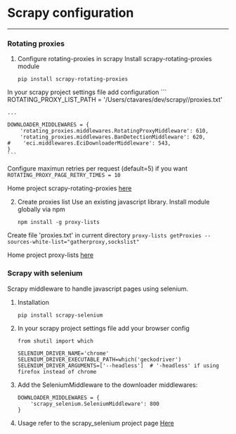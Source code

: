 # Scrapy configuration

----------

### Rotating proxies
1. Configure rotating-proxies in scrapy
Install scrapy-rotating-proxies module
    ```
    pip install scrapy-rotating-proxies
    ```
In your scrapy project settings file add configuration
    ```
    ROTATING_PROXY_LIST_PATH = '/Users/ctavares/dev/scrapy/<projpath>/proxies.txt'

    ...

    DOWNLOADER_MIDDLEWARES = {
        'rotating_proxies.middlewares.RotatingProxyMiddleware': 610,
        'rotating_proxies.middlewares.BanDetectionMiddleware': 620,
    #    'eci.middlewares.EciDownloaderMiddleware': 543,
    }
    ```
Configure maximun retries per request (default=5) if you want
    ```
    ROTATING_PROXY_PAGE_RETRY_TIMES = 10
    ```

Home project scrapy-rotating-proxies [here](https://github.com/TeamHG-Memex/scrapy-rotating-proxies)


2. Create proxies list
Use an existing javascript library. Install module globally via npm
    ```
    npm install -g proxy-lists
    ```
Create file 'proxies.txt' in current directory
    ```
    proxy-lists getProxies --sources-white-list="gatherproxy,sockslist"
    ```

Home project proxy-lists [here](https://github.com/chill117/proxy-lists)


### Scrapy with selenium
Scrapy middleware to handle javascript pages using selenium.

1. Installation
    ```
    pip install scrapy-selenium
    ```
2. In your scrapy project settings file add your browser config
    ```
    from shutil import which

    SELENIUM_DRIVER_NAME='chrome'
    SELENIUM_DRIVER_EXECUTABLE_PATH=which('geckodriver')
    SELENIUM_DRIVER_ARGUMENTS=['--headless']  # '-headless' if using firefox instead of chrome
    ```
3. Add the SeleniumMiddleware to the downloader middlewares:
    ```
    DOWNLOADER_MIDDLEWARES = {
        'scrapy_selenium.SeleniumMiddleware': 800
    }
    ```

4. Usage refer to the scrapy_selenium project page [Here](https://github.com/clemfromspace/scrapy-selenium) 